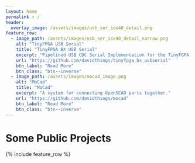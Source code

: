 ```yaml
---
layout: home
permalink : /
header:
  overlay_image: /assets/images/usb_ser_ice40_detail.png
feature_row:
  - image_path: /assets/images/usb_ser_ice40_detail_narrow.png
    alt: "TinyFPGA USB Serial"
    title: "TinyFPGA BX USB Serial"
    excerpt: "Pipelined USB CDC Serial Implementation for the TinyFGPA BX."
    url: "https://github.com/davidthings/tinyfpga_bx_usbserial"
    btn_label: "Read More"
    btn_class: "btn--inverse"
  - image_path: /assets/images/mocad_image.png
    alt: "MoCad"
    title: "MoCad"
    excerpt: "A system for connecting OpenSCAD parts together."
    url: "https://github.com/davidthings/mocad"
    btn_label: "Read More"
    btn_class: "btn--inverse"
---
```


# Some Public Projects

{% include feature_row %}

